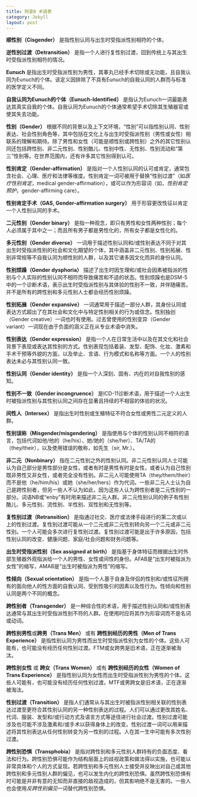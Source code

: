 ```yaml
---
title: 附录B 术语表
category: Jekyll
layout: post
---
```


**顺性别（Cisgender）** 是指性别认同与出生时受指派性别相符的个体。

**逆性别过渡（Detransition）** 是指一个人进行复性别过渡，回到传统上与其出生时受指派性别相符的情况。

**Eunuch** 是指出生时受指派性别为男性，其睾丸已经手术切除或无功能，且自我认同为Eunuch的个体。该定义因排除了不具有Eunuch的自我认同的人群而与标准的医学定义不同。

**自我认同为Eunuch的个体（Eunuch-Identified）** 是指认为Eunuch一词最能表达其真实自我的个体。自我认同为Eunuch的个体通常希望手术切除其生殖器官或使其失去功能。

**性别（Gender）** 根据不同的背景以及上下文环境，“性别”可以指性别认同、性别表达、社会性别角色等，其中包括在文化上与出生时受指派性别（男性或女性）相联系的理解和期待。除了男性和女性（可能是顺性别或跨性别）之外的其它性别认同还包括跨性别、非二元性别、性别酷儿、性别中性、无性别、性别流动和“第三”性别等。在世界范围内，还有许多其它性别得到认可。

**性别肯定（Gender-affirmation）** 是指对一个人性别认同的认可或肯定，通常包含社会、心理、医疗和法律等维度。性别肯定一词可被用于替换“性别过渡”（如*医疗性别肯定*，medical gender-affirmation），或可以作为形容词（如，*性别肯定照护*，gender-affirming care）。

**性别肯定手术（GAS, Gender-affirmation surgery）** 用于形容更改性征以肯定一个人性别认同的手术。

**二元性别（Gender binary）** 是指一种观念，即只有男性和女性两种性别；每个人必须属于其中之一；而且所有男子都是男性化的，所有女子都是女性化的。

**多元性别（Gender diverse）** 一词用于描述性别认同和/或性别表达不同于对其出生时受指派性别的社会和文化期望的个体，其中涵盖非二元性别、性别拓展、性别非常规等不自我认同为顺性别的人群，以及其它诸多因文化而异的身份认同。

**性别烦躁（Gender dysphoria）** 描述了出生时因生理和/或社会因素被指派的性别与个人实际的性别认同不相符而导致痛苦和不适的状态。性别烦躁也是DSM-5中的一个诊断术语，表示出生时受指派性别与其体验的性别不一致，并伴随痛苦。并不是所有的跨性别和多元性别人士都会经历性别烦躁。

**性别拓展（Gender expansive）** 一词通常用于描述一部分人群，其身份认同或表达方式超出了在其社会和文化中与特定性别相关的行为或信念。性别独创（Gender creative）一词也时有使用。过去曾使用的性别变异（Gender variant）一词现在由于负面的涵义正在从专业术语中消失。

**性别表达（Gender expression）** 是指一个人在日常生活中以及在其文化和社会背景下表现或表达其性别的方式。性别表现包括着装、发型、配饰、化妆、激素和手术干预等外貌的方面，以及举止、言语、行为模式和名称等方面。一个人的性别表达未必与其性别认同一致。

**性别认同（Gender identity）** 是指一个人深刻、固有、内在的对自我性别的感知。

**性别不一致（Gender incongruence）** 是ICD-11诊断术语，用于描述一个人出生时被指派性别与其性别认同之间存在显著且持续的不相容的体验的状况。

**间性人（Intersex）** 是指出生时性别或生殖特征不符合女性或男性二元定义的人群。

**性别误称（Misgender/misgendering）** 是指使用与个体的性别认同不相符的语言，包括代词如他/他的（he/his）、她/她的（she/her）、TA/TA的（they/their），以及使用错误的敬称，如先生（sir, Mr.）。

**非二元（Nonbinary）** 指在二元性别之外的性别认同。非二元性别认同人士可能认为自己部分是男性部分是女性，或者有时是男性有时是女性，或者认为自己性别既非男性又非女性，或者完全没有性别。非二元人可能使用TA（they/them/their）而不是他（he/him/his）或她（she/her/hers）作为代词。一些非二元人士认为自己是跨性别者，但另一些人不认为如此，因为这些人认为跨性别者是二元性别的一部分。词语NB或“enby”有时用来描述非二元人群。非二元性别认同的例子有性别酷儿、多元性别、流性别、半性别、双性别和无性别等。

**复性别过渡（Retransition）** 是指通过社交、医疗或法律手段进行的第二次或以上的性别过渡。复性别过渡可能从一个二元或非二元性别转向另一个二元或非二元性别。一个人可能会多次进行复性别过渡。复性别过渡可能是出于许多原因，包括性别认同的改变、健康问题、家庭/社会问题和财务问题等。

**出生时受指派性别（Sex assigned at birth）** 是指基于身体特征而根据出生时外部生殖器外观指派给一个人的男性、女性或间性的身份。AFAB是“出生时被指派为女性”的缩写，AMAB是“出生时被指派为男性”的缩写。

**性倾向（Sexual orientation）** 是指一个人基于自身及伴侣的性别和/或性征所拥有的面向他人的性方面的自我认同、受到性吸引的因素以及性行为。性倾向和性别认同是两个不同的概念。

**跨性别者（Transgender）** 是一种综合性的术语，用于描述性别认同和/或性别表达通常与其出生时受指派性别不符的人群。在使用时应将其作为形容词而不是名词或动词。

**跨性别男性**或**跨男（Trans Men）** 或有 **跨性别经历的男性（Men of Trans Experience）** 是指性别认同为男性而出生时受指派性别为女性的个体。这些人可能有，也可能没有经历任何性别过渡。FTM或女跨男是旧术语，正在逐渐被淘汰。

**跨性别女性** 或 **跨女（Trans Women）** 或有 **跨性别经历的女性（Women of Trans Experience）** 是指性别认同为女性而出生时受指派性别为男性的个体。这些人可能有，也可能没有经历任何性别过渡。MTF或男跨女是旧术语，正在逐渐被淘汰。

**性别过渡（Transition）** 是指人们通常从与其出生时被指派性别相关联的性别表达过渡至更符合其性别认同的另一种性别表达的过程。人们可以通过更改其姓名、代词、服装、发型和/或行动方式及语言方式等途径进行社会过渡。性别过渡可能涉及也可能不涉及激素和/或手术以获得身体上的改变。性别过渡一词可以用来描述将其性别表达从任何性别转变为另一性别的过程。人在其一生中可能有多次性别过渡。

**跨性别恐惧（Transphobia）** 是指对跨性别和多元性别人群持有的负面态度、看法和行为。跨性别恐惧可能作为结构层面上的歧视政策和做法得以实施，也可能以非常具体和个人的方式呈现。若跨性别和多元性别人士接受并反映出对自己或其他跨性别和多元性别人群的偏见，也可以发生内化的跨性别恐惧。虽然跨性别恐惧有时可能是并非有意的无知而非直接的敌视造成的，但其影响绝不是无害的。一些人也会使用*反跨性别偏见*一词替代跨性别恐惧。



